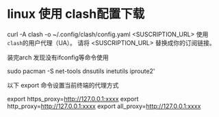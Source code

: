 # linux 使用 clash配置下载

curl -A clash -o ~/.config/clash/config.yaml <SUSCRIPTION_URL>
使用`clash`的用户代理（UA）。
请将 <SUSCRIPTION_URL> 替换成你的订阅链接。


装完arch 发现没有ifconfig等命令使用

sudo pacman -S net-tools dnsutils inetutils iproute2'

以下 export 命令设置当前终端的代理方式

export https_proxy=http://127.0.0.1:xxxx
export http_proxy=http://127.0.0.1:xxxx
export all_proxy=http://127.0.0.1:xxxx